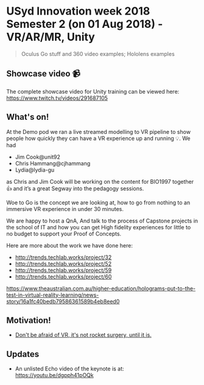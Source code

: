 # USyd Innovation week 2018 Semester 2 (on 01 Aug 2018) - VR/AR/MR, Unity


> Oculus Go stuff and 360 video examples; Hololens examples

## Showcase video  :video_camera:

The complete showcase video for Unity training can be viewed here: https://www.twitch.tv/videos/291687105

## What's on!

At the Demo pod we ran a live streamed modelling to VR pipeline to show people how quickly they can have a VR experience up and running  :bulb:. We had

-  Jim Cook@unit92
-  Chris Hammang@cjhammang
-  Lydia@lydia-gu

as Chris and Jim Cook will be working on the content for BIO1997 together :+1: and it’s a great Segway into the pedagogy sessions. 

Woe to Go is the concept we are looking at, how to go from nothing to an immersive VR experience in under 30 minutes.

We are happy to host a QnA, And talk to the process of Capstone projects in the school of IT and how you can get High fidelity experiences for little to no budget to support your Proof of Concepts.

Here are more about the work we have done here:
- http://trends.techlab.works/project/32
- http://trends.techlab.works/project/52
- http://trends.techlab.works/project/59
- http://trends.techlab.works/project/60

https://www.theaustralian.com.au/higher-education/holograms-put-to-the-test-in-virtual-reality-learning/news-story/16a1fc40bedb79586361589b4eb8eed0

## Motivation!

- [Don't be afraid of VR, it's not rocket surgery, until it is.](https://www.linkedin.com/pulse/dont-afraid-vr-its-rocket-surgery-until-jim-cook)


## Updates

- An unlisted Echo video of the keynote is at:  https://youtu.be/dgpph41pOQk
